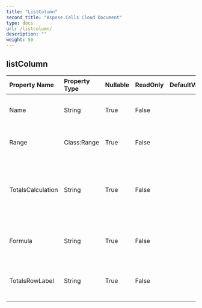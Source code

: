 ```yaml
---
title: "ListColumn"
second_title: "Aspose.Cells Cloud Document"
type: docs
url: /listcolumn/
description: ""
weight: 50
---
```


## **listColumn**

 

| Property Name | Property Type | Nullable |  ReadOnly | DefaultValue | Description | 
| :- | :- | :- |:- |  :- | :- |
| Name | String | True |  False |  | Gets and sets the name of the column.  |  
| Range | Class:Range | True |  False |  | Gets the range of this list column.  |  
| TotalsCalculation | String | True |  False |  | Gets and sets the type of calculation in the Totals row of the list column.  |  
| Formula | String | True |  False |  | Gets and sets the formula of the list column.  |  
| TotalsRowLabel | String | True |  False |  | Gets and sets the display labels of total row.  |  

